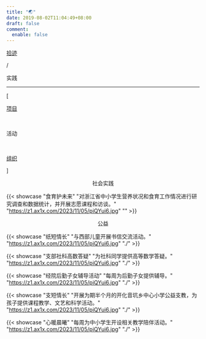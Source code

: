 ```yaml
---
title: "🌏"
date: 2019-08-02T11:04:49+08:00
draft: false
comment:
  enable: false
---
```


<div class="nav-tab">
  <a href="../../cages"><p class="not">拾迹</p></a>
  <p class="now">/</p><p class="now">实践</p>
</div>

---

<div class="nav-tab">
  <p class="bord">[</p>
  <a href="../project"><p class="not">项目</p></a>&nbsp;
  <p class="now">活动</p>&nbsp;
  <a href="../career"><p class="not">组织</p></a>
  <p class="bord">]</p>
</div>

<center><p class="tabtag">社会实践</p></center>

{{< showcase "食育护未来" "对浙江省中小学生营养状况和食育工作情况进行研究调查和数据统计，并开展志愿课程和访谈。" "https://z1.ax1x.com/2023/11/05/piQYui6.jpg" "" >}}

<center><p class="tabtag">公益</p></center>

{{< showcase "纸短情长" "与西部儿童开展书信交流活动。" "https://z1.ax1x.com/2023/11/05/piQYui6.jpg" "./" >}}

{{< showcase "支部社科高数答疑" "为社科同学提供高等数学答疑。" "https://z1.ax1x.com/2023/11/05/piQYui6.jpg" "./" >}}

{{< showcase "经院后勤子女辅导活动" "每周为后勤子女提供辅导。" "https://z1.ax1x.com/2023/11/05/piQYui6.jpg" "./" >}}

{{< showcase "支短情长" "开展为期半个月的开化音坑乡中心小学公益支教，为孩子提供课程教学、文艺和科学活动。" "https://z1.ax1x.com/2023/11/05/piQYui6.jpg" "./" >}}

{{< showcase "心暖晨曦" "每周为中小学生开设相关教学陪伴活动。" "https://z1.ax1x.com/2023/11/05/piQYui6.jpg" "./" >}}
